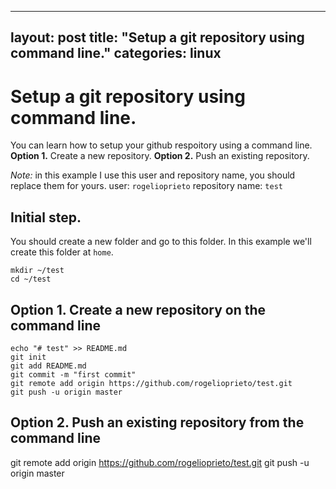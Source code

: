 

---
layout: post
title: "Setup a git repository using command line."
categories: linux
---

# Setup a git repository using command line.

You can learn how to setup your github respoitory using a command line.
**Option 1.** Create a new repository.
**Option 2.** Push an existing repository.

*Note:* in this example I use this user and repository name, you should replace them for yours.
user: ```rogelioprieto```
repository name: ```test```

## Initial step.
You should create a new folder  and go to this folder. In this example we'll create this folder at ```home```.
```
mkdir ~/test
cd ~/test
```


## Option 1. Create a new repository on the command line
```
echo "# test" >> README.md
git init
git add README.md
git commit -m "first commit"
git remote add origin https://github.com/rogelioprieto/test.git
git push -u origin master
```

## Option 2. Push an existing repository from the command line
git remote add origin https://github.com/rogelioprieto/test.git
git push -u origin master
